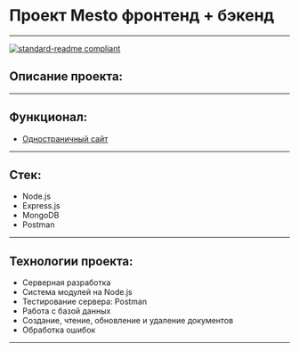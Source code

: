 # Проект Mesto фронтенд + бэкенд

------
[![standard-readme compliant](https://img.shields.io/badge/readme%20style-standard-brightgreen.svg?style=flat-square)]()

## Описание проекта:

------

## Функционал:

* [Одностраничный сайт](https://aislu96.github.io/mesto-react/)

------

## Стек:

* Node.js 
* Express.js
* MongoDB
* Postman

------

## Технологии проекта:

* Серверная разработка
* Система модулей на Node.js
* Тестирование сервера: Postman
* Работа с базой данных
* Создание, чтение, обновление и удаление документов
* Обработка ошибок
------
